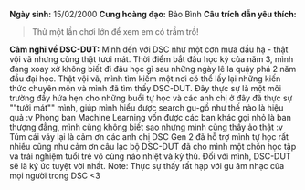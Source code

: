 **Ngày sinh:** 15/02/2000
**Cung hoàng đạo:** Bảo Bình
**Câu trích dẫn yêu thích:**
> Thử một lần chơi lớn để xem em có trầm trồ!

**Cảm nghĩ về DSC-DUT:** Mình đến với DSC như một cơn mưa đầu hạ - thật vội vã nhưng cũng thật tươi mát. Thời điểm bắt đầu học kỳ của năm 3, mình đang xoay xở không biết đi đâu học gì sau những ngày lê la quậy phá 2 năm đầu đại học. Thật vội vã, mình tìm kiếm một nơi có thể lấy lại những kiến thức chuyên môn và mình đã tìm thấy DSC-DUT. Đây thực sự là một môi trường đầy hứa hẹn cho những buổi tự học và các anh chị ở đây đã thực sự ""tưới mát"" mình, giúp mình hiểu được search gu-gồ như thế nào là hiệu quả :v Phòng ban Machine Learning vốn được các ban khác gọi nhỏ là ban thượng đẳng, mình cũng không biết sao nhưng mình cũng thấy ảo thật :v Túm cái váy lại là cảm ơn các anh chị DSC Gen 2 đã hỗ trợ mình tự học rất nhiều cũng như cảm ơn câu lạc bộ DSC-DUT đã cho mình một chốn học tập và trải nghiệm tuổi trẻ vô cùng náo nhiệt và kỳ thú. Đối với mình, DSC-DUT sẽ là ký ức tuyệt vời nhất.
Note: Thực sự thấy rất hạp với gu âm nhạc của mọi người trong DSC <3
